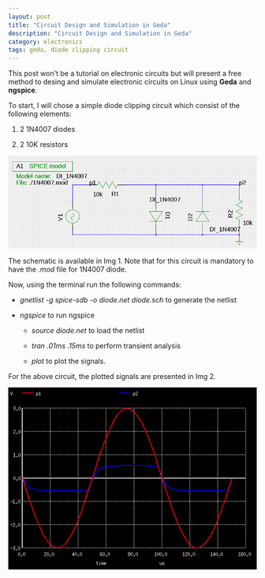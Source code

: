 ```yaml
---
layout: post
title: "Circuit Design and Simulation in Geda"
description: "Circuit Design and Simulation in Geda"
category: electronics
tags: geda, diode clipping circuit
---
```


This post won't be a tutorial on electronic circuits but will present a free method to desing and simulate electronic circuits on Linux using **Geda** and **ngspice**.
<!--more-->

To start, I will chose a simple diode clipping circuit which consist of the following elements:

1. 2 1N4007 diodes
   
2. 2 10K resistors

![Img 1:Diode clipping circuit on both half cycles][circuit_scheme]

The schematic is available in Img 1. Note that for this circuit is mandatory to have the *.mod* file for 1N4007 diode. 

Now, using the terminal run the following commands:

*  *gnetlist -g spice-sdb -o diode.net diode.sch* to generate the netlist
  
* *ngspice* to run ngspice
    * *source diode.net* to load the netlist
  
    * *tran .01ms .15ms* to perform transient analysis
  
    * *plot* to plot the signals.

For the above circuit, the plotted signals are presented in Img 2.


![Img 2:Diode clipping circuit plotted signals][plots]


[circuit_scheme]: ../resources/Circuit-Design-and-Simulation-in-Geda-pic1.png "Img 1:Diode clipping circuit on both half cycles"

[plots]: ../resources/Circuit-Design-and-Simulation-in-Geda-pic2.png "Img 2:Diode clipping circuit plotted signals"
